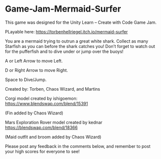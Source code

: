 # Game-Jam-Mermaid-Surfer
 
This game was designed for the Unity Learn – Create with Code Game Jam.

PLayable here: https://torbenhellriegel.itch.io/mermaid-surfer

You are a mermaid trying to outrun a great white shark. Collect as many Starfish as you can before the shark catches you! Don’t forget to watch out for the pufferfish and to dive under or jump over the buoys!

A or Left Arrow to move Left.

D or Right Arrow to move Right.

Space to Dive/Jump.

Created by: Torben, Chaos Wizard, and Martins

Corgi model created by ishigoemon: https://www.blendswap.com/blend/15391

(Fin added by Chaos Wizard)

Mars Exploration Rover model created by kednar https://blendswap.com/blend/18366

(Maid outfit and broom added by Chaos Wizard)

Please post any feedback in the comments below, and remember to post your high scores for everyone to see!
